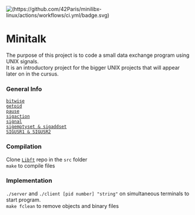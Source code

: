 ![(https://github.com/42Paris/minilibx-linux/actions/workflows/ci.yml/badge.svg)](https://img.shields.io/badge/norminette-100%25-green)

# Minitalk 

The purpose of this project is to code a small data exchange program using UNIX signals. <br>
It is an introductory project for the bigger UNIX projects that will appear later on in the cursus. 

### General Info

[`bitwise`](https://www.cprogramming.com/tutorial/bitwise_operators.html) <br>
[`getpid`](https://man7.org/linux/man-pages/man2/getpid.2.html) <br>
[`pause`](https://man7.org/linux/man-pages/man2/pause.2.html) <br>
[`sigaction`](https://man7.org/linux/man-pages/man2/sigaction.2.html) <br>
[`signal`](https://man7.org/linux/man-pages/man2/signal.2.html) <br>
[`sigemptyset & sigaddset`](https://man7.org/linux/man-pages/man3/sigsetops.3.html) <br>
[`SIGUSR1 & SIGUSR2`](https://www.gnu.org/software/libc/manual/html_node/Miscellaneous-Signals.html)<br>

### Compilation

Clone [`Libft`](https://github.com/carlarfranca/42Projects/tree/main/ft_libft/Libft_Commented) repo  in the `src` folder <br>
`make` to compile files <br>

### Implementation 

`./server` and `./client [pid number] "string"` on simultaneous terminals to start program.<br>
`make fclean` to remove objects and binary files <br>
